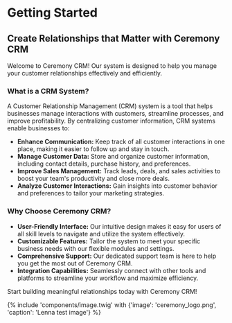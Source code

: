 # Getting Started

## Create Relationships that Matter with Ceremony CRM

Welcome to Ceremony CRM! Our system is designed to help you manage your customer relationships effectively and efficiently.

### What is a CRM System?

A Customer Relationship Management (CRM) system is a tool that helps businesses manage interactions with customers, streamline processes, and improve profitability. By centralizing customer information, CRM systems enable businesses to:

- **Enhance Communication:** Keep track of all customer interactions in one place, making it easier to follow up and stay in touch.
- **Manage Customer Data:** Store and organize customer information, including contact details, purchase history, and preferences.
- **Improve Sales Management:** Track leads, deals, and sales activities to boost your team's productivity and close more deals.
- **Analyze Customer Interactions:** Gain insights into customer behavior and preferences to tailor your marketing strategies.

### Why Choose Ceremony CRM?

- **User-Friendly Interface:** Our intuitive design makes it easy for users of all skill levels to navigate and utilize the system effectively.
- **Customizable Features:** Tailor the system to meet your specific business needs with our flexible modules and settings.
- **Comprehensive Support:** Our dedicated support team is here to help you get the most out of Ceremony CRM.
- **Integration Capabilities:** Seamlessly connect with other tools and platforms to streamline your workflow and maximize efficiency.

Start building meaningful relationships today with Ceremony CRM!

{% include 'components/image.twig' with {'image': 'ceremony_logo.png', 'caption': 'Lenna test image'} %}
